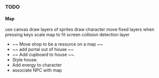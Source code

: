 ### TODO

#### Map

use canvas
draw layers of sprites
draw character
move fixed layers when pressing keys
scale map to fit screen
collision detection layer

- ~~ Move shop to be a resource on a map ~~
- ~~ add portal out of house ~~
- ~~ Add cupboard to house ~~.
- Style house.
- Add energy to character
- associate NPC with map
